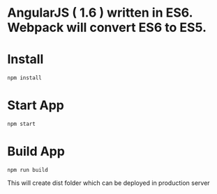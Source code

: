 # AngularJS ( 1.6 ) written in ES6. Webpack will convert ES6 to ES5.

# Install 
```
npm install
```

# Start App
```
npm start
```

# Build App
```
npm run build 
```

This will create dist folder which can be deployed in production server
